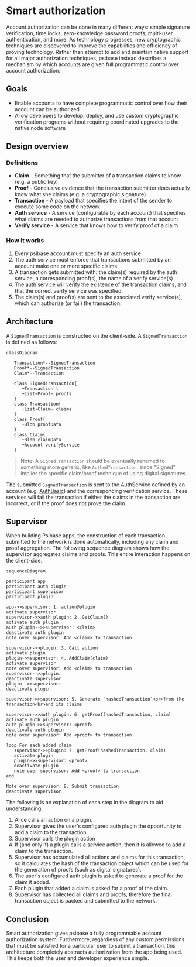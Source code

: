 # Smart authorization

Account authorization can be done in many different ways: simple signature verification, time locks, zero-knowledge password proofs, multi-user authentication, and more. As technology progresses, new cryptographic techniques are discovered to improve the capabilities and efficiency of proving technology. Rather than attempt to add and maintain native support for all major authorization techniques, psibase instead describes a mechanism by which accounts are given full programmatic control over account authorization.

## Goals

* Enable accounts to have complete programmatic control over how their account can be authorized
* Allow developers to develop, deploy, and use custom cryptographic verification programs without requiring coordinated upgrades to the native node software

## Design overview

### Definitions

* **Claim** - Something that the submitter of a transaction claims to know (e.g. a public key)
* **Proof** - Conclusive evidence that the transaction submitter does actually know what she claims (e.g. a cryptographic signature)
* **Transaction** - A payload that specifies the intent of the sender to execute some code on the network
* **Auth service** - A service (configurable by each account) that specifies what claims are needed to authorize transactions from that account
* **Verify service** - A service that knows how to verify proof of a claim

### How it works

1. Every psibase account must specify an auth service
2. The auth service must enforce that transactions submitted by an account make one or more specific claims
3. A transaction gets submitted with: the claim(s) required by the auth service, a corresponding proof(s), the name of a verify service(s)
4. The auth service will verify the existence of the transaction claims, and that the correct verify service was specified.
5. The claim(s) and proof(s) are sent to the associated verify service(s), which can authorize (or fail) the transaction.

## Architecture

A `SignedTransaction` is constructed on the client-side. A `SignedTransaction` is defined as follows:

```mermaid
classDiagram

   Transaction*--SignedTransaction
   Proof*--SignedTransaction
   Claim*--Transaction

   class SignedTransaction{
      +Transaction t
      +List~Proof~ proofs
   }
   class Transaction{
      +List~Claim~ claims
   }
   class Proof{
      +Blob proofData
   }
   class Claim{
      +Blob claimData
      +Account verifyService
   }
```

> Note: A `SignedTransaction` should be eventually renamed to something more generic, like `AuthedTransaction`, since "Signed" implies the specific claim/proof technique of using digital signatures.

The submitted `SignedTransaction` is sent to the AuthService defined by an account (e.g. [AuthBasic](../../default-apps/auth-basic.md)) and the corresponding verification service. These services will fail the transaction if either the claims in the transaction are incorrect, or if the proof does not prove the claim.

## Supervisor

When building Psibase apps, the construction of each transaction submitted to the network is done automatically, including any claim and proof aggregation. The following sequence diagram shows how the supervisor aggregates claims and proofs. This entire interaction happens on the client-side.

```mermaid
sequenceDiagram

participant app
participant auth plugin
participant supervisor
participant plugin

app->>supervisor: 1. action@plugin
activate supervisor
supervisor->>auth plugin: 2. GetClaim()
activate auth plugin
auth plugin-->>supervisor: <claim>
deactivate auth plugin
note over supervisor: Add <claim> to transaction

supervisor->>plugin: 3. Call action
activate plugin
plugin->>supervisor: 4. AddClaim(claim)
activate supervisor
note over supervisor: Add <claim> to transaction
supervisor-->>plugin: 
deactivate supervisor
plugin-->>supervisor: 
deactivate plugin

supervisor->>supervisor: 5. Generate `hashedTransaction`<br>from the transaction<br>and its claims

supervisor->>auth plugin: 6. getProof(hashedTransaction, claim)
activate auth plugin
auth plugin->>supervisor: <proof>
deactivate auth plugin
note over supervisor: Add <proof> to transaction

loop For each added claim
   supervisor->>plugin: 7. getProof(hashedTransaction, claim)
   activate plugin
   plugin->>supervisor: <proof>
   deactivate plugin
   note over supervisor: Add <proof> to transaction
end

Note over supervisor: 8. Submit transaction
deactivate supervisor
```

The following is an explanation of each step in the diagram to aid understanding:

1. Alice calls an action on a plugin.
2. Supervisor gives the user's configured auth plugin the opportunity to add a claim to the transaction.
3. Supervisor calls the plugin action
4. If (and only if) a plugin calls a service action, then it is allowed to add a claim to the transaction.
5. Supervisor has accumulated all actions and claims for this transaction, so it calculates the hash of the transaction object which can be used for the generation of proofs (such as digital signatures).
6. The user's configured auth plugin is asked to generate a proof for the claim it added.
7. Each plugin that added a claim is asked for a proof of the claim.
8. Supervisor has collected all claims and proofs, therefore the final transaction object is packed and submitted to the network.

## Conclusion

Smart authorization gives psibase a fully programmable account authorization system. Furthermore, regardless of any custom permissions that must be satisfied for a particular user to submit a transaction, this architecture completely abstracts authorization from the app being used. This keeps both the user and developer experience simple.
